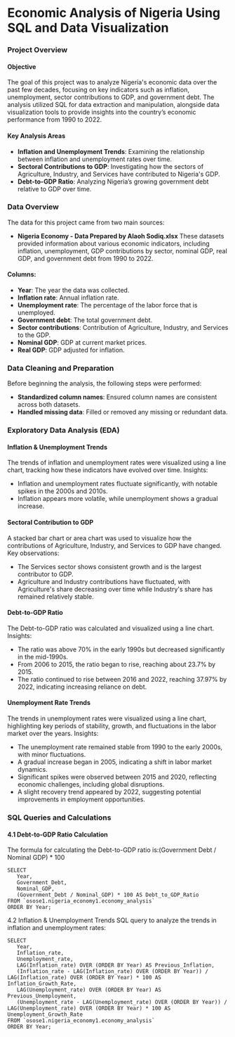 # Economic Analysis of Nigeria Using SQL and Data Visualization  

### Project Overview

#### Objective
The goal of this project was to analyze Nigeria's economic data over the past few decades, focusing on key indicators such as inflation, unemployment, sector contributions to GDP, and government debt. The analysis utilized SQL for data extraction and manipulation, alongside data visualization tools to provide insights into the country’s economic performance from 1990 to 2022.

#### Key Analysis Areas
- **Inflation and Unemployment Trends**: Examining the relationship between inflation and unemployment rates over time.
- **Sectoral Contributions to GDP**: Investigating how the sectors of Agriculture, Industry, and Services have contributed to Nigeria's GDP.
- **Debt-to-GDP Ratio**: Analyzing Nigeria’s growing government debt relative to GDP over time.

### Data Overview

The data for this project came from two main sources:

- **Nigeria Economy - Data Prepared by Alaoh Sodiq.xlsx**
  These datasets provided information about various economic indicators, including inflation, unemployment, GDP contributions by sector, nominal GDP, real GDP, and government debt from 1990 to 2022.

#### Columns:
- **Year**: The year the data was collected.
- **Inflation rate**: Annual inflation rate.
- **Unemployment rate**: The percentage of the labor force that is unemployed.
- **Government debt**: The total government debt.
- **Sector contributions**: Contribution of Agriculture, Industry, and Services to the GDP.
- **Nominal GDP**: GDP at current market prices.
- **Real GDP**: GDP adjusted for inflation.

### Data Cleaning and Preparation
Before beginning the analysis, the following steps were performed:
- **Standardized column names**: Ensured column names are consistent across both datasets.
- **Handled missing data**: Filled or removed any missing or redundant data.

### Exploratory Data Analysis (EDA)

#### Inflation & Unemployment Trends
The trends of inflation and unemployment rates were visualized using a line chart, tracking how these indicators have evolved over time. Insights:
- Inflation and unemployment rates fluctuate significantly, with notable spikes in the 2000s and 2010s.
- Inflation appears more volatile, while unemployment shows a gradual increase.

#### Sectoral Contribution to GDP
A stacked bar chart or area chart was used to visualize how the contributions of Agriculture, Industry, and Services to GDP have changed. Key observations:
- The Services sector shows consistent growth and is the largest contributor to GDP.
- Agriculture and Industry contributions have fluctuated, with Agriculture's share decreasing over time while Industry's share has remained relatively stable.

#### Debt-to-GDP Ratio
The Debt-to-GDP ratio was calculated and visualized using a line chart. Insights:
- The ratio was above 70% in the early 1990s but decreased significantly in the mid-1990s.
- From 2006 to 2015, the ratio began to rise, reaching about 23.7% by 2015.
- The ratio continued to rise between 2016 and 2022, reaching 37.97% by 2022, indicating increasing reliance on debt.

#### Unemployment Rate Trends
The trends in unemployment rates were visualized using a line chart, highlighting key periods of stability, growth, and fluctuations in the labor market over the years. Insights:
- The unemployment rate remained stable from 1990 to the early 2000s, with minor fluctuations.
- A gradual increase began in 2005, indicating a shift in labor market dynamics.
- Significant spikes were observed between 2015 and 2020, reflecting economic challenges, including global disruptions.
- A slight recovery trend appeared by 2022, suggesting potential improvements in employment opportunities.

### SQL Queries and Calculations

#### 4.1 Debt-to-GDP Ratio Calculation
The formula for calculating the Debt-to-GDP ratio is:(Government Debt / Nominal GDP) * 100

    SELECT
       Year,
       Government_Debt,
       Nominal_GDP,
       (Government_Debt / Nominal_GDP) * 100 AS Debt_to_GDP_Ratio
    FROM `osose1.nigeria_economy1.economy_analysis`
    ORDER BY Year;

4.2 Inflation & Unemployment Trends
SQL query to analyze the trends in inflation and unemployment rates:

    SELECT
       Year,
       Inflation_rate,
       Unemployment_rate,
       LAG(Inflation_rate) OVER (ORDER BY Year) AS Previous_Inflation,
       (Inflation_rate - LAG(Inflation_rate) OVER (ORDER BY Year)) / LAG(Inflation_rate) OVER (ORDER BY Year) * 100 AS Inflation_Growth_Rate,
       LAG(Unemployment_rate) OVER (ORDER BY Year) AS Previous_Unemployment,
       (Unemployment_rate - LAG(Unemployment_rate) OVER (ORDER BY Year)) / LAG(Unemployment_rate) OVER (ORDER BY Year) * 100 AS Unemployment_Growth_Rate
    FROM `osose1.nigeria_economy1.economy_analysis`
    ORDER BY Year;


